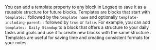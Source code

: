 You can add a template property to any block in Logseq to save it as a reusable structure for future blocks. Templates are blocks that start with `template::` followed by the `template name` and optionally `template-including-parent::` followed by `true` or `false`. For example, you can add `template:: Daily Standup` to a block that offers a structure to your daily tasks and goals and use it to create new blocks with the same structure . Templates are useful for saving time and creating consistent formats for your notes.